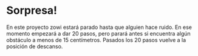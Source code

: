# Sorpresa!
En este proyecto zowi estará parado hasta que alguien hace ruido. En ese momento empezará a dar 20 pasos, pero parará antes si encuentra algún obstáculo a menos de 15 centímetros. Pasados los 20 pasos vuelve a la posición de descanso.
